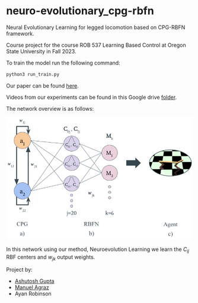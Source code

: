 # neuro-evolutionary_cpg-rbfn

Neural Evolutionary Learning for legged locomotion based on CPG-RBFN framework.

Course project for the course ROB 537 Learning Based Control at Oregon State University in Fall 2023.

To train the model run the following command:

``` bash
python3 run_train.py
```

Our paper can be found [here](./media/paper.pdf).

Videos from our experiments can be found in this Google drive [folder](https://drive.google.com/drive/folders/1XkruLDGdvUqeXTAUOn0_rwLFGQ2sfx9v?usp=sharing).

The network overview is as follows:

![Network Overview](./media/network.png)

In this network using our method, Neuroevolution Learning we learn the $C_{ij}$ RBF centers and $w_{jk}$ output weights.

Project by:

- [Ashutosh Gupta](https://github.com/Ashutosh781)
- [Manuel Agraz](https://github.com/Magraz)
- Ayan Robinson

